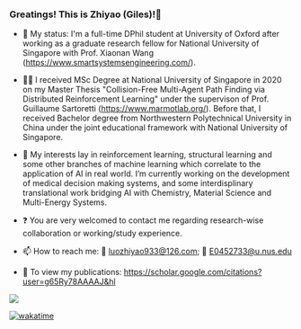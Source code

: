 ### Greatings! This is Zhiyao (Giles)!👋
- :school: My status: I'm a full-time DPhil student at University of Oxford after working as a graduate research fellow for National University of Singapore with Prof. Xiaonan Wang (https://www.smartsystemsengineering.com/). 
 
- :man_student: I received MSc Degree at National University of Singapore in 2020 on my Master Thesis "Collision-Free Multi-Agent Path Finding via Distributed Reinforcement Learning" under the supervison of Prof. Guillaume Sartoretti (https://www.marmotlab.org/). Before that, I received Bachelor degree from Northwestern Polytechnical University in China under the joint educational framework with National University of Singapore. 
 
- 🔭 My interests lay in reinforcement learning, structural learning and some other branches of machine learning which correlate to the application of AI in real world. I’m currently working on the development of medical decision making systems, and some interdisplinary translational work bridging AI with Chemistry, Material Science and Multi-Energy Systems. 

- :question: You are very welcomed to contact me regarding research-wise collaboration or working/study experience. 
 
- 📫 How to reach me: :email: luozhiyao933@126.com; :email: E0452733@u.nus.edu

- 💬 To view my publications: https://scholar.google.com/citations?user=g65Ry78AAAAJ&hl
 
![](https://github-readme-stats.vercel.app/api?username=GilesLuo)

[![wakatime](https://wakatime.com/badge/github/GilesLuo/Generative-3D-Part-Assembly.svg)](https://wakatime.com/badge/github/GilesLuo/Generative-3D-Part-Assembly)
<!--
=for html <a href="https://wakatime.com/badge/github/GilesLuo/Generative-3D-Part-Assembly"><img src="https://wakatime.com/badge/github/GilesLuo/Generative-3D-Part-Assembly.svg"></a>

**GilesLuo/GilesLuo** is a ✨ _special_ ✨ repository because its `README.md` (this file) appears on your GitHub profile.

Here are some ideas to get you started:


- 🌱 I’m currently learning ...
- 👯 I’m looking to collaborate on ...
- 🤔 I’m looking for help with ...
- 💬 Ask me about ...

- 😄 Pronouns: ...
- ⚡ Fun fact: ...
-->
